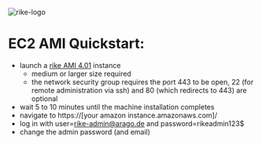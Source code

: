 ![rike-logo](https://github.com/arago/rike/raw/master/logo.png)

EC2 AMI Quickstart:
=============

* launch a [rike AMI 4.01](https://aws.amazon.com/amis/arago-rike-ami-4-01) instance
  * medium or larger size required
  * the network security group requires the port 443 to be open, 22 (for remote administration via ssh) and 80 (which redirects to 443) are optional
* wait 5 to 10 minutes until the machine installation completes
* navigate to https://[your amazon instance.amazonaws.com]/
* log in with user=rike-admin@arago.de and password=rikeadmin123$
* change the admin password (and email)